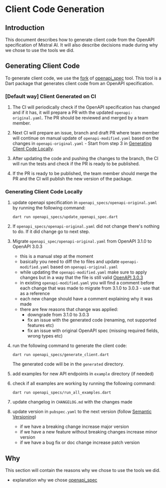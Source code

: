 # Client Code Generation

## Introduction

This document describes how to generate client code from the OpenAPI specification of Mistral AI. It will also describe decisions made during why we chose to use the tools we did.

## Generating Client Code

To generate client code, we use the [fork](https://github.com/gawi151/openapi_spec.git) of [openapi_spec](https://pub.dev/packages/openapi_spec) tool. This tool is a Dart package that generates client code from an OpenAPI specification.

### [Default way] Client Generated on CI

1. The CI will periodically check if the OpenAPI specification has changed and if it has, it will prepare a PR with the updated `openapi-original.yaml`.
The PR should be reviewed and merged by a team member.

2. Next CI will prepare an issue, branch and draft PR where team member will continue on manual update of `openapi-modified.yaml` based on the changes in `openapi-original.yaml` - Start from step 3 in [Generating Client Code Locally](#generating-client-code-locally).

3. After updating the code and pushing the changes to the branch, the CI will run the tests and check if the PR is ready to be published.

4. If the PR is ready to be published, the team member should merge the PR and the CI will publish the new version of the package.

### Generating Client Code Locally

1. update openapi specification in `openapi_specs/openapi-original.yaml` by running the following command:

    ```shell
    dart run openapi_specs/update_openapi_spec.dart
    ```

2. If `openapi_specs/openapi-original.yaml` did not change there's nothing to do. If it did change go to next step.

3. Migrate `openapi_spec/openapi-original.yaml` from OpenAPI 3.1.0 to OpenAPI 3.0.3
   - this is a manual step at the moment
   - basically you need to diff the to files and update `openapi-modified.yaml` based on `openapi-original.yaml`
   - while updating the `openapi-modified.yaml` make sure to apply changes but in a way that the file is still valid [OpenAPI 3.0.3](https://spec.openapis.org/oas/v3.0.3)
   - in existing `openapi-modified.yaml` you will find a comment before each change that was made to migrate from 3.1.0 to 3.0.3 - use that as a reference
   - each new change should have a comment explaining why it was made
   - there are few reasons that change was applied:
     - downgrade from 3.1.0 to 3.0.3
     - fix an issue with the generated code (renaming, not supported features etc)
     - fix an issue with original OpenAPI spec (missing required fields, wrong types etc)

4. run the following command to generate the client code:

    ```shell
    dart run openapi_specs/generate_client.dart
    ```

    The generated code will be in the `generated` directory.

5. add examples for new API endpoints in `example` directory (if needed)

6. check if all examples are working by running the following command:

    ```shell
    dart run openapi_specs/run_all_examples.dart
    ```

7. update changelog in `CHANGELOG.md` with the changes made

8. update version in `pubspec.yaml` to the next version (follow [Semantic Versioning](https://semver.org/))
   - if we have a breaking change increase major version
   - if we have a new feature without breaking changes increase minor version
   - if we have a bug fix or doc change increase patch version

## Why

This section will contain the reasons why we chose to use the tools we did.

- explanation why we chose [openapi_spec](https://github.com/nomtek/mistralai_client_dart/issues/64#issuecomment-2309784601)

